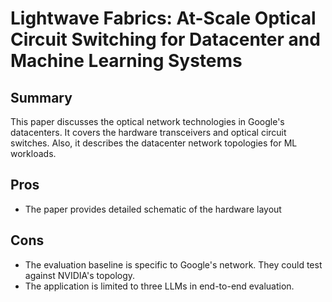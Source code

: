 # Lightwave Fabrics: At-Scale Optical Circuit Switching for Datacenter and Machine Learning Systems

## Summary
This paper discusses the optical network technologies in Google's datacenters. It covers the hardware transceivers and optical circuit switches. Also, it describes the datacenter network topologies for ML workloads.

## Pros
- The paper provides detailed schematic of the hardware layout

## Cons
- The evaluation baseline is specific to Google's network. They could test against NVIDIA's topology.
- The application is limited to three LLMs in end-to-end evaluation.